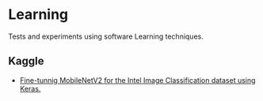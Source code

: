 # Learning
Tests and experiments using software Learning techniques.

## Kaggle
 - [Fine-tunnig MobileNetV2 for the Intel Image Classification dataset using Keras.](https://www.kaggle.com/lpugens/intel-image-classification?scriptVersionId=38561906)
